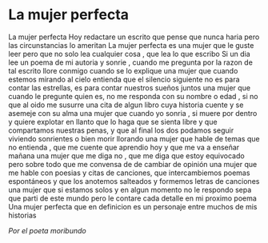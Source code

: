
# La mujer perfecta
La mujer perfecta
Hoy redactare un escrito que pense que nunca haria pero las circunstancias lo ameritan
La mujer perfecta es
una mujer que le guste leer pero que no solo lea cualquier cosa , que lea lo que escribo
Si un dia lee un poema de mi autoria y sonrie , cuando me pregunta por la razon de tal escrito llore conmigo cuando se lo explique
una mujer que cuando estemos mirando al cielo entienda que el silencio siguiente no es para contar las estrellas, es para contar nuestros sueños juntos
una mujer que cuando le pregunte quien es, no me responda con su nombre o 
edad , si no que al oido me susurre una cita de algun libro cuya historia cuente y se asemeje con su alma
una mujer que cuando yo sonria , si muere por dentro y quiere explotar en llanto que lo haga que se sienta libre y que compartamos nuestras penas, y que al final los dos podamos seguir viviendo sonrientes o bien morir llorando
una mujer que hable de temas que no entienda , que me cuente que aprendio hoy y que me va a enseñar mañana
una mujer que me diga no , que me diga que estoy equivocado pero sobre todo que me convensa de de cambiar de opinión
una mujer que me hable con poesias y citas de canciones, que intercambiemos poemas espontáneos y que los anotemos salteados y formemos letras de canciones
una mujer que si estamos solos y en algun momento no le respondo sepa que parti de este mundo pero le contare cada detalle en mi proximo poema
Una mujer perfecta que en definicion es un personaje entre muchos de mis historias

*Por el poeta moribundo*